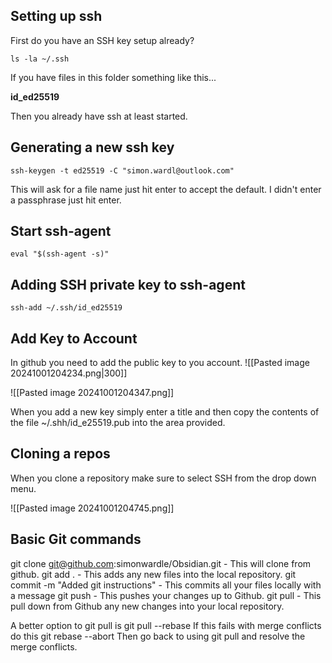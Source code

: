 ## Setting up ssh

First do you have an SSH key setup already?
```
ls -la ~/.ssh
```
If you have files in this folder something like this...

**id_ed25519**

Then you already have ssh at least started.

## Generating a new ssh key

```
ssh-keygen -t ed25519 -C "simon.wardl@outlook.com"
```

This will ask for a file name just hit enter to accept the default.  I didn't enter a passphrase just hit enter.

## Start ssh-agent

```
eval "$(ssh-agent -s)"
```

## Adding SSH private key to ssh-agent

```
ssh-add ~/.ssh/id_ed25519
```

## Add Key to Account

In github you need to add the public key to you account.
![[Pasted image 20241001204234.png|300]]

![[Pasted image 20241001204347.png]]

When you add a new key simply enter a title and then copy the contents of the file ~/.shh/id_e25519.pub into the area provided.

## Cloning a repos

When you clone a repository make sure to select SSH from the drop down menu.

![[Pasted image 20241001204745.png]]

## Basic Git commands

git clone git@github.com:simonwardle/Obsidian.git  - This will clone from github.
git add .   - This adds any new files into the local repository.
git commit -m "Added git instructions"    - This commits all your files locally with a message
git push  - This pushes your changes up to Github.
git pull  - This pull down from Github any new changes into your local repository.

A better option to git pull is 
	git pull --rebase 
	If this fails with merge conflicts do this 
	git rebase --abort 
	Then go back to using git pull and resolve the merge conflicts. 

